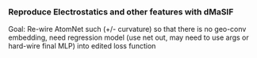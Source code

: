 ### Reproduce Electrostatics and other features with dMaSIF

Goal: Re-wire AtomNet such (+/- curvature) so that there is no geo-conv embedding, need regression model (use net out, may need to use args or hard-wire final MLP) into edited loss function

